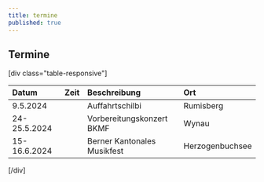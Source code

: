 ```yaml
---
title: termine
published: true
---
```


## Termine

[div class="table-responsive"]

| Datum         | Zeit | Beschreibung                | Ort                 |
|:--------------|:-----|:----------------------------|:--------------------|
| 9.5.2024      |      | Auffahrtschilbi             | Rumisberg           |
| 24-25.5.2024  |      | Vorbereitungskonzert BKMF   | Wynau               |
| 15-16.6.2024  |      | Berner Kantonales Musikfest | Herzogenbuchsee     |
[/div]